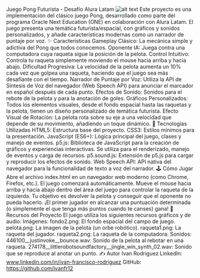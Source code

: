 Juego Pong Futurista - Desafío Alura Latam
![alt text](httpsd://i.imgur.com/83pDHcE.png)
Este proyecto es una implementación del clásico juego Pong, desarrollado como parte del programa Oracle Next Education (ONE) en colaboración con Alura Latam. El juego presenta una temática futurista/espacial, con gráficos y sonidos personalizados, y añade características modernas como un narrador de puntaje por voz.
✨ Características
Gameplay Clásico: La mecánica simple y adictiva del Pong que todos conocemos.
Oponente IA: Juega contra una computadora cuya raqueta sigue la posición de la pelota.
Control Intuitivo: Controla tu raqueta simplemente moviendo el mouse hacia arriba y hacia abajo.
Dificultad Progresiva: La velocidad de la pelota aumenta un 10% cada vez que golpea una raqueta, haciendo que el juego sea más desafiante con el tiempo.
Narrador de Puntaje por Voz: Utiliza la API de Síntesis de Voz del navegador (Web Speech API) para anunciar el marcador en español después de cada punto.
Efectos de Sonido: Sonidos para el rebote de la pelota y para la anotación de goles.
Gráficos Personalizados: Todos los elementos visuales, desde el fondo espacial hasta las raquetas y la pelota, tienen un diseño personalizado de temática futurista.
Efecto Visual de Rotación: La pelota rota sobre su eje a una velocidad que depende de su movimiento, añadiendo un toque dinámico.
🚀 Tecnologías Utilizadas
HTML5: Estructura base del proyecto.
CSS3: Estilos mínimos para la presentación.
JavaScript (ES6+): Lógica principal del juego, clases y manejo de eventos.
p5.js: Biblioteca de JavaScript para la creación de gráficos y experiencias interactivas. Se utiliza para el renderizado, manejo de eventos y carga de recursos.
p5.sound.js: Extensión de p5.js para cargar y reproducir los efectos de sonido.
Web Speech API: API nativa del navegador para la funcionalidad de texto a voz del narrador.
🕹️ Cómo Jugar
Abre el archivo index.html en un navegador web moderno (como Chrome, Firefox, etc.).
El juego comenzará automáticamente.
Mueve el mouse hacia arriba y hacia abajo dentro del área del juego para controlar la raqueta de la izquierda.
Tu objetivo es devolver la pelota y conseguir que el oponente no pueda hacerlo.
¡El primer jugador en alcanzar una puntuación determinada (o simplemente el que tenga más puntos cuando te canses) gana!
📂 Recursos del Proyecto
El juego utiliza los siguientes recursos gráficos y de audio:
Imágenes:
fondo2.png: El fondo espacial del campo de juego.
pelota.png: La imagen de la pelota (un orbe robótico).
raqueta1.png: La raqueta del jugador.
raqueta2.png: La raqueta de la computadora.
Sonidos:
446100__justinvoke__bounce.wav: Sonido de la pelota al rebotar en una raqueta.
274178__littlerobotsoundfactory__jingle_win_synth_02.wav: Sonido que se reproduce al anotar un punto.
✍️ Autor
Ivan Rodriguez
LinkedIn: www.linkedin.com/in/ivan-francisco-rodriguez
GitHub: https://github.com/ivanfr12
